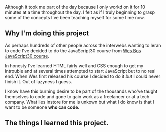 
Although it took me part of the day because I only workd on it for 10 minutes at a time throughout the day. I felt as if I truly beginning to grasp some of the concepts I've been teaching myself for some time now. 

## Why I'm doing this project

As perhaps hundreds of other people across the interwebs wanting to leran to code I've decided to do the JavaScript30 course from [Wes Bos](https://wesbos.com) [JavaScript30 course](https://javascript30.com/).

In honesty I've learned HTML fairly well and CSS enough to get my introuble and at several times attempted to start JavaScript but to no real end. When Wes first released his course I decided to do it *but* I could never finish it. Out of lazyness I guess. 

I know have this burning desire to be part of the thousands who've taught themselves to code and gone to gain work as a freelancer or at a tech company. What lies instore for me is unkown but what I do know is that I want to be someone **who can code.** 

## The things I learned this project. 

